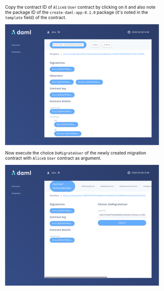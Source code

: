 Copy the contract ID of `Alice`s `User` contract by clicking on it
and also note the package ID of the
`create-daml-app-0.1.0` package (it's noted in the `template` field) of the contract.

![AliceUserContractHighlighted](assets/alice_contract_highlighted.png)

Now execute the choice `DoMigrateUser` of the newly created migration contract with `Alice`s `User` contract
as argument.

![ExecuteDoMigrateUser](assets/execute_do_migrate_user.png)
